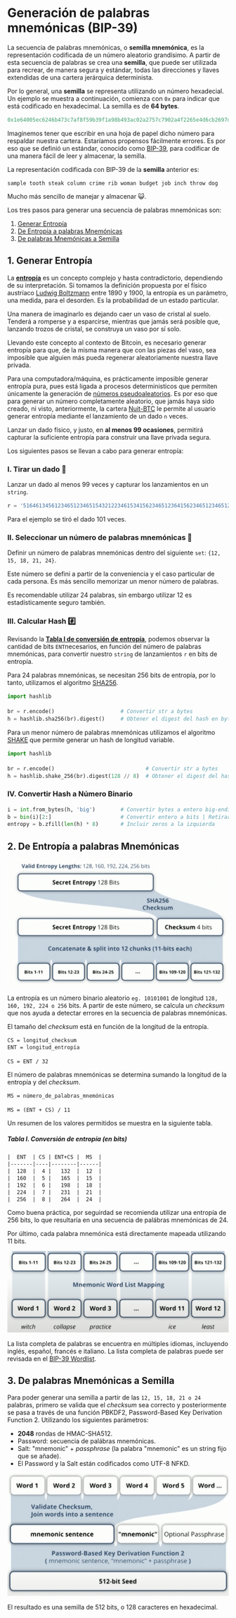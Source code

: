 # Generación de palabras mnemónicas (BIP-39)

La secuencia de palabras mnemónicas, o **semilla mnemónica**, es la representación codificada de un número aleatorio grandísimo. A partir de esta secuencia de palabras se crea una **semilla**, que puede ser utilizada para recrear, de manera segura y estándar, todas las direcciones y llaves extendidas de una cartera jerárquica determinista.

Por lo general, una **semilla** se representa utilizando un número hexadecial. Un ejemplo se muestra a continuación, comienza con `0x` para indicar que está codificado en hexadecimal. La semilla es de **64 bytes**.

```py
0x1e64005ec6246b473c7af8f59b39f1a98b493ac02a2757c7902a4f2265e4d6cb2697d1858d35cda6a404e3c1d4d46733aa8129d2c4c9b2d917faba88a77df488
```

Imaginemos tener que escribir en una hoja de papel dicho número para respaldar nuestra cartera. Estaríamos propensos fácilmente errores. Es por eso que se definió un estándar, conocido como [BIP-39](https://github.com/bitcoin/bips/blob/master/bip-0039.mediawiki), para codificar de una manera fácil de leer y almacenar, la semilla.

La representación codificada con BIP-39 de la **semilla** anterior es:

```text
sample tooth steak column crime rib woman budget job inch throw dog
```

Mucho más sencillo de manejar y almacenar 😺.

Los tres pasos para generar una secuencia de palabras mnemónicas son:

1. [Generar Entropía](https://github.com/josemariasosa/nuit-btc/blob/master/docs/mnemonic.md#1-generar-entrop%C3%ADa)
2. [De Entropía a palabras Mnemónicas](https://github.com/josemariasosa/nuit-btc/blob/master/docs/mnemonic.md#2-de-entrop%C3%ADa-a-palabras-mnem%C3%B3nicas)
3. [De palabras Mnemónicas a Semilla](https://github.com/josemariasosa/nuit-btc/blob/master/docs/mnemonic.md#3-de-palabras-mnem%C3%B3nicas-a-semilla)


## 1. Generar Entropía

La [**entropía**](https://es.wikipedia.org/wiki/Entrop%C3%ADa) es un concepto complejo y hasta contradictorio, dependiendo de su interpretación. Si tomamos la definición propuesta por el físico austríaco [Ludwig Boltzmann](https://es.wikipedia.org/wiki/Ludwig_Boltzmann) entre 1890 y 1900, la entropía es un parámetro, una medida, para el desorden. Es la probabilidad de un estado particular.

Una manera de imaginarlo es dejando caer un vaso de cristal al suelo. Tenderá a romperse y a esparcirse, mientras que jamás será posible que, lanzando trozos de cristal, se construya un vaso por sí solo.

Llevando este concepto al contexto de Bitcoin, es necesario generar entropía para que, de la misma manera que con las piezas del vaso, sea imposible que alguien más pueda regenerar aleatoriamente nuestra llave privada.

Para una computadora/máquina, es prácticamente imposible generar entropía pura, pues está ligada a procesos deterministicos que permiten únicamente la generación de [números pseudoaleatorios](https://es.wikipedia.org/wiki/N%C3%BAmero_pseudoaleatorio). Es por eso que para generar un número completamente aleatorio, que jamás haya sido creado, ni visto, anteriormente, la cartera [Nuit-BTC](https://github.com/josemariasosa/nuit-btc) le permite al usuario generar entropía mediante el lanzamiento de un dado `n` veces.

Lanzar un dado físico, y justo, en **al menos 99 ocasiones**, permitirá capturar la suficiente entropía para construír una llave privada segura.

Los siguientes pasos se llevan a cabo para generar entropía:


### I. Tirar un dado 🎲

Lanzar un dado al menos 99 veces y capturar los lanzamientos en un `string`.

```py
r = '51646134561234651234651543212234615341562346512364156234651234651234651234615234561235461513645123645'
```

Para el ejemplo se tiró el dado 101 veces.


### II. Seleccionar un número de palabras mnemónicas 📝

Definir un número de palabras mnemónicas dentro del siguiente `set`: `{12, 15, 18, 21, 24}`.

Este número se defini a partir de la conveniencia y el caso particular de cada persona. Es más sencillo memorizar un menor número de palabras.

Es recomendable utilizar 24 palabras, sin embargo utilizar 12 es estadísticamente seguro también.


### III. Calcular Hash #️⃣

Revisando la [**Tabla I de conversión de entropía**](), podemos observar la cantidad de bits `ENT`necesarios, en función del número de palabras mnemónicas, para convertir nuestro `string` de lanzamientos `r` en bits de entropía.

Para 24 palabras mnemónicas, se necesitan 256 bits de entropía, por lo tanto, utilizamos el algoritmo [SHA256](https://docs.python.org/3/library/hashlib.html#hash-algorithms).

```py
import hashlib

br = r.encode()                     # Convertir str a bytes
h = hashlib.sha256(br).digest()     # Obtener el digest del hash en bytes
```

Para un menor número de palabras mnemónicas utilizamos el algoritmo [SHAKE](https://docs.python.org/3/library/hashlib.html#shake-variable-length-digests) que permite generar un hash de longitud variable.

```py
import hashlib

br = r.encode()                             # Convertir str a bytes
h = hashlib.shake_256(br).digest(128 // 8)  # Obtener el digest del hash en bytes
```


### IV. Convertir Hash a Número Binario

```py
i = int.from_bytes(h, 'big')        # Convertir bytes a entero big-endian
b = bin(i)[2:]                      # Convertir entero a bits | Retirar prefijo `0b`
entropy = b.zfill(len(h) * 8)       # Incluir zeros a la izquierda
```


## 2. De Entropía a palabras Mnemónicas

![De entropía a palabras mnemónicas](/media/entropy_to_mnemonic.jpg?raw=true)

La entropía es un número binario aleatorio `eg. 10101001` de longitud `128, 160, 192, 224 o 256` bits. A partir de este número, se calcula un *checksum* que nos ayuda a detectar errores en la secuencia de palabras mnemónicas.

El tamaño del *checksum* está en función de la longitud de la entropía.

```text
CS = longitud_checksum
ENT = longitud_entropía

CS = ENT / 32
```

El número de palabras mnemónicas se determina sumando la longitud de la entropía y del *checksum*.

```text
MS = número_de_palabras_mnemónicas

MS = (ENT + CS) / 11
```

Un resumen de los valores permitidos se muestra en la siguiente tabla.


##### Tabla I. Conversión de entropía (en bits)

```
|  ENT  | CS | ENT+CS |  MS  |
|-------|----|--------|------|
|  128  |  4 |   132  |  12  |
|  160  |  5 |   165  |  15  |
|  192  |  6 |   198  |  18  |
|  224  |  7 |   231  |  21  |
|  256  |  8 |   264  |  24  |
```

Como buena práctica, por seguirdad se recomienda utilizar una entropía de 256 bits, lo que resultaría en una secuencia de palábras mnemónicas de 24.

Por último, cada palabra mnemónica está directamente mapeada utilizando 11 bits. 

![Palabras mnemónicas](/media/mnemonic_mapping.jpg?raw=true)

La lista completa de palabras se encuentra en múltiples idiomas, incluyendo inglés, español, francés e italiano. La lista completa de palabras puede ser revisada en el [BIP-39 Wordlist](https://github.com/bitcoin/bips/blob/master/bip-0039/bip-0039-wordlists.md).


## 3. De palabras Mnemónicas a Semilla

Para poder generar una semilla a partir de las `12, 15, 18, 21 o 24` palabras, primero se valida que el *checksum* sea correcto y posteriormente se pasa a través de una función PBKDF2, Password-Based Key Derivation Function 2. Utilizando los siguientes parámetros:

- **2048** rondas de HMAC-SHA512.
- Password: secuencia de palábras mnemónicas.
- Salt: "mnemonic" + *passphrase* (la palabra "mnemonic" es un string fijo que se añade).
- El Password y la Salt están codificados como UTF-8 NFKD.

![Palabras mnemónicas a semilla](/media/mnemonic_seed.jpg?raw=true)

El resultado es una semilla de 512 bits, o 128 caracteres en hexadecimal.



<!-- 
**¿Qué tan grande podría llegar a ser una llave privada?**

El número aleatorio podría ir tan alto como `2^256`, o lo que es aproximadamente lo mismo un 1 seguido de 77 ceros: `10^77`. Podríamos pensarlo de la siguiente manera: existen tantas posibles llaves privadas en Bitcoin como el número de átomos en un billón de galaxias. -->


## 